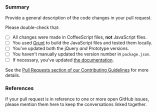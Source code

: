 <!---
Good pull requests — patches, improvements, new features — are a fantastic help.  They should remain focused in scope and avoid containing unrelated commits.

Please review the Pull Requests section of our Contributing Guidelines before submitting your work: https://github.com/jjj/chosen/blob/master/contributing.md#pull-requests
-->

### Summary

Provide a general description of the code changes in your pull request.

Please double-check that:

  - [ ] All changes were made in CoffeeScript files, **not** JavaScript files.
  - [ ] You used [Grunt](https://github.com/jjj/chosen/blob/master/contributing.md#grunt) to build the JavaScript files and tested them locally.
  - [ ] You've updated both the jQuery *and* Prototype versions.
  - [ ] You haven't manually updated the version number in `package.json`.
  - [ ] If necessary, you've updated [the documentation](https://github.com/jjj/chosen/blob/master/docs/options.html).

See the [Pull Requests section of our Contributing Guidelines](https://github.com/jjj/chosen/blob/master/contributing.md#pull-requests) for more details.

### References

If your pull request is in reference to one or more open GitHub issues, please mention them here to keep the conversations linked together.
